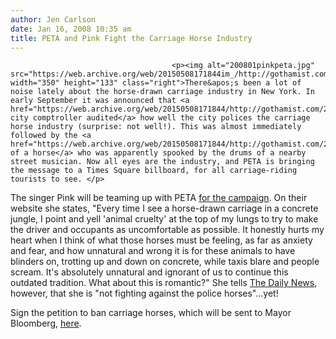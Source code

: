 ```yaml
---
author: Jen Carlson
date: Jan 16, 2008 10:35 am
title: PETA and Pink Fight the Carriage Horse Industry
---
```


	
										<p><img alt="200801pinkpeta.jpg" src="https://web.archive.org/web/20150508171844im_/http://gothamist.com/attachments/arts_jen/200801pinkpeta.jpg" width="350" height="133" class="right">There&apos;s been a lot of noise lately about the horse-drawn carriage industry in New York. In early September it was announced that <a href="https://web.archive.org/web/20150508171844/http://gothamist.com/2007/09/06/horses.php">the city comptroller audited</a> how well the city polices the carriage horse industry (surprise: not well!). This was almost immediately followed by the <a href="https://web.archive.org/web/20150508171844/http://gothamist.com/2007/09/15/scared_by_drums.php">death of a horse</a> who was apparently spooked by the drums of a nearby street musician. Now all eyes are the industry, and PETA is bringing the message to a Times Square billboard, for all carriage-riding tourists to see. </p>

<p>The singer Pink will be teaming up with PETA <a href="https://web.archive.org/web/20150508171844/http://getactive.peta.org/campaign/pink_horse_drawn_carriages_NYC">for the campaign</a>. On their website she states, &quot;Every time I see a horse-drawn carriage in a concrete jungle, I point and yell &apos;animal cruelty&apos; at the top of my lungs to try to make the driver and occupants as uncomfortable as possible. It honestly hurts my heart when I think of what those horses must be feeling, as far as anxiety and fear, and how unnatural and wrong it is for these animals to have blinders on, trotting up and down on concrete, while taxis blare and people scream. It&apos;s absolutely unnatural and ignorant of us to continue this outdated tradition. What about this is romantic?&quot; She tells <a href="https://web.archive.org/web/20150508171844/http://www.nydailynews.com/gossip/2008/01/16/2008-01-16_pink_seeing_red_over_carriage_rides.html">The Daily News</a>, however, that she is &quot;not fighting against the police horses&quot;...yet!</p>

<p>Sign the petition to ban carriage horses, which will be sent to Mayor Bloomberg, <a href="https://web.archive.org/web/20150508171844/http://getactive.peta.org/campaign/pink_horse_drawn_carriages_NYC">here</a>.</p>					
										
									
				